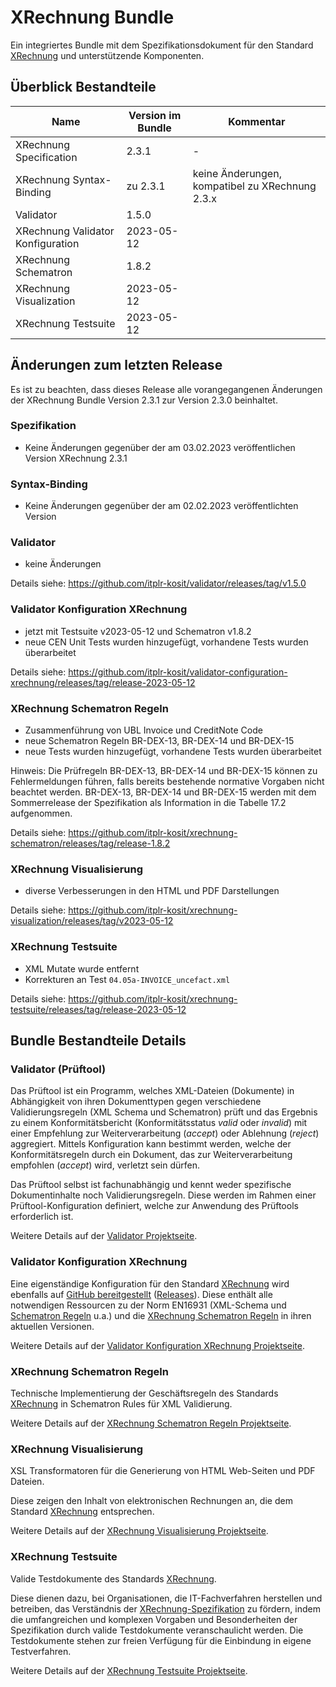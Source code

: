 # XRechnung Bundle

Ein integriertes Bundle mit dem Spezifikationsdokument für den Standard [XRechnung](https://xeinkauf.de/xrechnung/) und unterstützende Komponenten.

## Überblick Bestandteile

| Name                               | Version im Bundle | Kommentar |
|------------------------------------|-------------------|-----------|
| XRechnung Specification            | 2.3.1       | -         |
| XRechnung Syntax-Binding           | zu 2.3.1       | keine Änderungen, kompatibel zu XRechnung 2.3.x |
| Validator                          | 1.5.0           |           |
| XRechnung Validator Konfiguration  | 2023-05-12      |           |
| XRechnung Schematron               | 1.8.2           |           |
| XRechnung Visualization            | 2023-05-12           |           |
| XRechnung Testsuite                | 2023-05-12          |           |

## Änderungen zum letzten Release

Es ist zu beachten, dass dieses Release alle vorangegangenen Änderungen der XRechnung Bundle Version 2.3.1 zur Version 2.3.0 beinhaltet.

### Spezifikation

* Keine Änderungen gegenüber der am 03.02.2023 veröffentlichen Version XRechnung 2.3.1

### Syntax-Binding

* Keine Änderungen gegenüber der am 02.02.2023 veröffentlichten Version

### Validator

* keine Änderungen

Details siehe: https://github.com/itplr-kosit/validator/releases/tag/v1.5.0

### Validator Konfiguration XRechnung

* jetzt mit Testsuite v2023-05-12 und Schematron v1.8.2
* neue CEN Unit Tests wurden hinzugefügt, vorhandene Tests wurden überarbeitet

Details siehe: https://github.com/itplr-kosit/validator-configuration-xrechnung/releases/tag/release-2023-05-12

### XRechnung Schematron Regeln

* Zusammenführung von UBL Invoice und CreditNote Code
* neue Schematron Regeln BR-DEX-13, BR-DEX-14 und BR-DEX-15
* neue Tests wurden hinzugefügt, vorhandene Tests wurden überarbeitet

Hinweis: Die Prüfregeln BR-DEX-13, BR-DEX-14 und BR-DEX-15 können zu Fehlermeldungen führen, falls bereits bestehende normative Vorgaben nicht beachtet werden. BR-DEX-13, BR-DEX-14 und BR-DEX-15 werden mit dem Sommerrelease der Spezifikation als Information in die Tabelle 17.2 aufgenommen.

Details siehe: https://github.com/itplr-kosit/xrechnung-schematron/releases/tag/release-1.8.2

### XRechnung Visualisierung

* diverse Verbesserungen in den HTML und PDF Darstellungen

Details siehe: https://github.com/itplr-kosit/xrechnung-visualization/releases/tag/v2023-05-12

### XRechnung Testsuite

* XML Mutate wurde entfernt
* Korrekturen an Test `04.05a-INVOICE_uncefact.xml`

Details siehe: https://github.com/itplr-kosit/xrechnung-testsuite/releases/tag/release-2023-05-12

## Bundle Bestandteile Details

### Validator (Prüftool)

Das Prüftool ist ein Programm, welches XML-Dateien (Dokumente) in Abhängigkeit von ihren Dokumenttypen gegen verschiedene Validierungsregeln (XML Schema und Schematron) prüft und das Ergebnis zu einem Konformitätsbericht (Konformitätsstatus *valid* oder *invalid*) mit einer Empfehlung zur Weiterverarbeitung (*accept*) oder Ablehnung (*reject*) aggregiert. Mittels Konfiguration kann bestimmt werden, welche der Konformitätsregeln durch ein Dokument, das zur Weiterverarbeitung empfohlen (*accept*) wird, verletzt sein dürfen.

Das Prüftool selbst ist fachunabhängig und kennt weder spezifische Dokumentinhalte noch Validierungsregeln. Diese werden im Rahmen einer Prüftool-Konfiguration definiert, welche zur Anwendung des Prüftools erforderlich ist.

Weitere Details auf der [Validator Projektseite](https://github.com/itplr-kosit/validator).

### Validator Konfiguration XRechnung

Eine eigenständige Konfiguration für den Standard [XRechnung](https://xeinkauf.de/xrechnung/) wird ebenfalls auf [GitHub bereitgestellt](https://github.com/itplr-kosit/validator-configuration-xrechnung) ([Releases](https://github.com/itplr-kosit/validator-configuration-xrechnung/releases)). Diese enthält alle notwendigen Ressourcen zu der Norm EN16931 (XML-Schema und [Schematron Regeln](https://github.com/CenPC434/validation) u.a.) und die [XRechnung Schematron Regeln](https://github.com/itplr-kosit/xrechnung-schematron) in ihren aktuellen Versionen.

Weitere Details auf der [Validator Konfiguration XRechnung Projektseite](https://github.com/itplr-kosit/validator-configuration-xrechnung).

### XRechnung Schematron Regeln

Technische Implementierung der Geschäftsregeln des Standards [XRechnung](https://xeinkauf.de/xrechnung/) in Schematron Rules für XML Validierung.

Weitere Details auf der [XRechnung Schematron Regeln Projektseite](https://github.com/itplr-kosit/xrechnung-schematron).

### XRechnung Visualisierung

XSL Transformatoren für die Generierung von HTML Web-Seiten und PDF Dateien.

Diese zeigen den Inhalt von elektronischen Rechnungen an, die dem Standard [XRechnung](https://xeinkauf.de/xrechnung/) entsprechen.

Weitere Details auf der [XRechnung Visualisierung Projektseite](https://github.com/itplr-kosit/xrechnung-visualization).

### XRechnung Testsuite

Valide Testdokumente des Standards [XRechnung](https://xeinkauf.de/xrechnung/).

Diese dienen dazu, bei Organisationen, die IT-Fachverfahren herstellen und betreiben, das Verständnis der [XRechnung-Spezifikation](https://xeinkauf.de/xrechnung/versionen-und-bundles/) zu fördern, indem die umfangreichen und komplexen Vorgaben und Besonderheiten der Spezifikation durch valide Testdokumente veranschaulicht werden. Die Testdokumente stehen zur freien Verfügung für die Einbindung in eigene Testverfahren.

Weitere Details auf der [XRechnung Testsuite Projektseite](https://github.com/itplr-kosit/xrechnung-testsuite).
